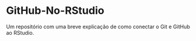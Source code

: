 # GitHub-No-RStudio
Um repositório com uma breve explicação de como conectar o Git e GitHub ao RStudio.
